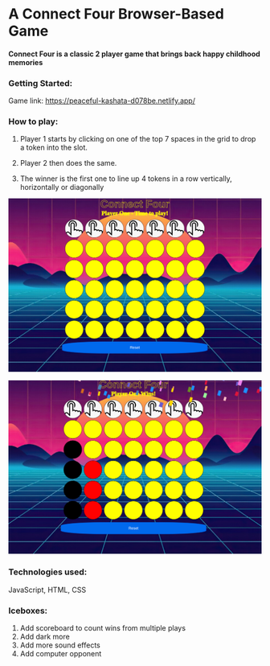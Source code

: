 # A Connect Four Browser-Based Game

#### Connect Four is a classic 2 player game that brings back happy childhood memories

### Getting Started:
Game link: https://peaceful-kashata-d078be.netlify.app/

### How to play:

1. Player 1 starts by clicking on one of the top 7 spaces in the grid to drop a token into the slot. 

2. Player 2 then does the same.

3. The winner is the first one to line up 4 tokens in a row vertically, horizontally or diagonally


![alt text](assets/Screenshot1.png)

![alt text](assets/Screenshot2.png)

### Technologies used: 
JavaScript, HTML, CSS

### Iceboxes: 
1. Add scoreboard to count wins from multiple plays
2. Add dark more
3. Add more sound effects
4. Add computer opponent